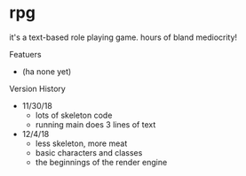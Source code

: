 # rpg
it's a text-based role playing game. hours of bland mediocrity! 

Featuers
 - (ha none yet)
 
Version History
 - 11/30/18
     * lots of skeleton code
     * running main does 3 lines of text
 - 12/4/18
     * less skeleton, more meat
	 * basic characters and classes
	 * the beginnings of the render engine
